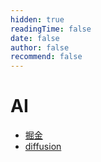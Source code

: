 ```yaml
---
hidden: true
readingTime: false
date: false
author: false
recommend: false
---
```


# AI

* [掘金](./coze/juejin-hot-rank-bot.md)
* [diffusion](./stable-diffusion/mac-install.md)

